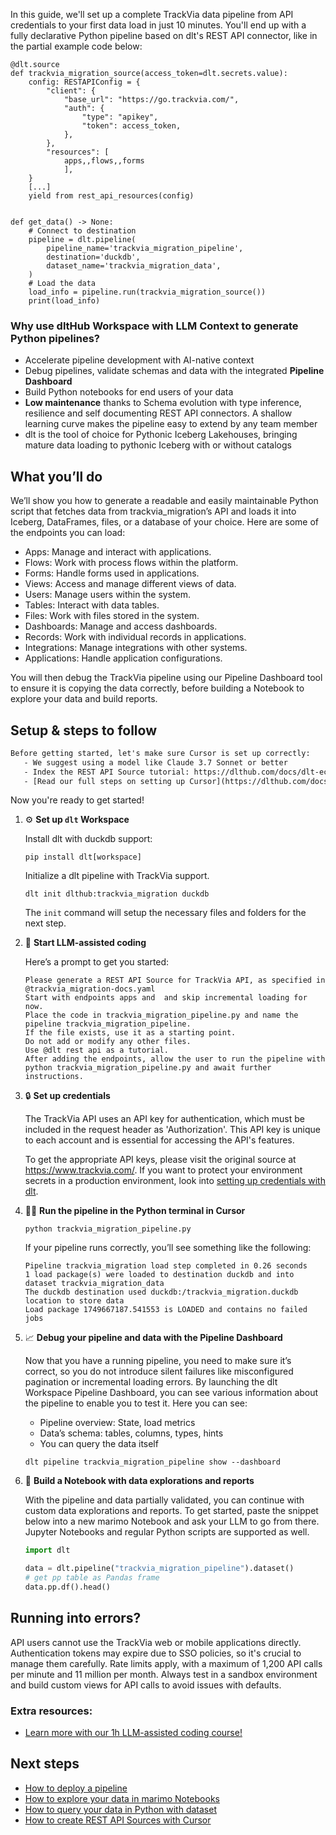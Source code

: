 In this guide, we'll set up a complete TrackVia data pipeline from API credentials to your first data load in just 10 minutes. You'll end up with a fully declarative Python pipeline based on dlt's REST API connector, like in the partial example code below:

```python-outcome
@dlt.source
def trackvia_migration_source(access_token=dlt.secrets.value):
    config: RESTAPIConfig = {
        "client": {
            "base_url": "https://go.trackvia.com/",
            "auth": {
                "type": "apikey",
                "token": access_token,
            },
        },
        "resources": [
            apps,,flows,,forms
            ],
    }
    [...]
    yield from rest_api_resources(config)


def get_data() -> None:
    # Connect to destination
    pipeline = dlt.pipeline(
        pipeline_name='trackvia_migration_pipeline',
        destination='duckdb',
        dataset_name='trackvia_migration_data', 
    )
    # Load the data
    load_info = pipeline.run(trackvia_migration_source())
    print(load_info) 
```

### Why use dltHub Workspace with LLM Context to generate Python pipelines?

- Accelerate pipeline development with AI-native context
- Debug pipelines, validate schemas and data with the integrated **Pipeline Dashboard**
- Build Python notebooks for end users of your data
- **Low maintenance** thanks to Schema evolution with type inference, resilience and self documenting REST API connectors. A shallow learning curve makes the pipeline easy to extend by any team member
- dlt is the tool of choice for Pythonic Iceberg Lakehouses, bringing mature data loading to pythonic Iceberg with or without catalogs

## What you’ll do

We’ll show you how to generate a readable and easily maintainable Python script that fetches data from trackvia_migration’s API and loads it into Iceberg, DataFrames, files, or a database of your choice. Here are some of the endpoints you can load:

- Apps: Manage and interact with applications.
- Flows: Work with process flows within the platform.
- Forms: Handle forms used in applications.
- Views: Access and manage different views of data.
- Users: Manage users within the system.
- Tables: Interact with data tables.
- Files: Work with files stored in the system.
- Dashboards: Manage and access dashboards.
- Records: Work with individual records in applications.
- Integrations: Manage integrations with other systems.
- Applications: Handle application configurations.

You will then debug the TrackVia pipeline using our Pipeline Dashboard tool to ensure it is copying the data correctly, before building a Notebook to explore your data and build reports.

## Setup & steps to follow

```default
Before getting started, let's make sure Cursor is set up correctly:
   - We suggest using a model like Claude 3.7 Sonnet or better
   - Index the REST API Source tutorial: https://dlthub.com/docs/dlt-ecosystem/verified-sources/rest_api/ and add it to context as **@dlt rest api**
   - [Read our full steps on setting up Cursor](https://dlthub.com/docs/dlt-ecosystem/llm-tooling/cursor-restapi#23-configuring-cursor-with-documentation)
```

Now you're ready to get started!

1. ⚙️ **Set up `dlt` Workspace**
    
    Install dlt with duckdb support:
    ```shell
    pip install dlt[workspace]
    ```

    Initialize a dlt pipeline with TrackVia support.
    ```shell
    dlt init dlthub:trackvia_migration duckdb
    ```

    The `init` command will setup the necessary files and folders for the next step.
    
2. 🤠 **Start LLM-assisted coding**
    
    Here’s a prompt to get you started:
    
    ```prompt
    Please generate a REST API Source for TrackVia API, as specified in @trackvia_migration-docs.yaml 
    Start with endpoints apps and  and skip incremental loading for now. 
    Place the code in trackvia_migration_pipeline.py and name the pipeline trackvia_migration_pipeline. 
    If the file exists, use it as a starting point. 
    Do not add or modify any other files. 
    Use @dlt rest api as a tutorial. 
    After adding the endpoints, allow the user to run the pipeline with python trackvia_migration_pipeline.py and await further instructions.
    ```

    
3. 🔒 **Set up credentials** 
    
    The TrackVia API uses an API key for authentication, which must be included in the request header as 'Authorization'. This API key is unique to each account and is essential for accessing the API's features.
    
    To get the appropriate API keys, please visit the original source at https://www.trackvia.com/.
    If you want to protect your environment secrets in a production environment, look into [setting up credentials with dlt](https://dlthub.com/docs/walkthroughs/add_credentials).
    
4. 🏃‍♀️ **Run the pipeline in the Python terminal in Cursor**
    
    ```shell
    python trackvia_migration_pipeline.py
    ```
    
    If your pipeline runs correctly, you’ll see something like the following:
    
    ```shell
    Pipeline trackvia_migration load step completed in 0.26 seconds
    1 load package(s) were loaded to destination duckdb and into dataset trackvia_migration_data
    The duckdb destination used duckdb:/trackvia_migration.duckdb location to store data
    Load package 1749667187.541553 is LOADED and contains no failed jobs
    ```
    
5. 📈 **Debug your pipeline and data with the Pipeline Dashboard**

    Now that you have a running pipeline, you need to make sure it’s correct, so you do not introduce silent failures like misconfigured pagination or incremental loading errors. By launching the dlt Workspace Pipeline Dashboard, you can see various information about the pipeline to enable you to test it. Here you can see:
    - Pipeline overview: State, load metrics
    - Data’s schema: tables, columns, types, hints
    - You can query the data itself
    
    ```shell
    dlt pipeline trackvia_migration_pipeline show --dashboard
    ```
    
6. 🐍 **Build a Notebook with data explorations and reports**

    With the pipeline and data partially validated, you can continue with custom data explorations and reports. To get started, paste the snippet below into a new marimo Notebook and ask your LLM to go from there. Jupyter Notebooks and regular Python scripts are supported as well.

    
    ```python
    import dlt

   data = dlt.pipeline("trackvia_migration_pipeline").dataset()
   # get pp table as Pandas frame
   data.pp.df().head()
    ```

## Running into errors?

API users cannot use the TrackVia web or mobile applications directly. Authentication tokens may expire due to SSO policies, so it's crucial to manage them carefully. Rate limits apply, with a maximum of 1,200 API calls per minute and 11 million per month. Always test in a sandbox environment and build custom views for API calls to avoid issues with defaults.

### Extra resources:

- [Learn more with our 1h LLM-assisted coding course!](https://www.youtube.com/watch?v=GGid70rnJuM)

## Next steps

- [How to deploy a pipeline](https://dlthub.com/docs/walkthroughs/deploy-a-pipeline)
- [How to explore your data in marimo Notebooks](https://dlthub.com/docs/general-usage/dataset-access/marimo)
- [How to query your data in Python with dataset](https://dlthub.com/docs/general-usage/dataset-access/dataset)
- [How to create REST API Sources with Cursor](https://dlthub.com/docs/dlt-ecosystem/llm-tooling/cursor-restapi)